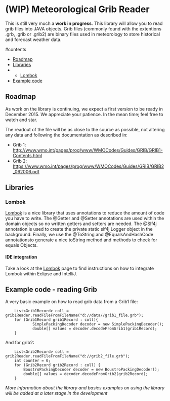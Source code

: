 # (WIP) Meteorological Grib Reader
This is still very much a **work in progress**. 
This library will allow you to read grib files into JAVA objects. Grib files (commonly found with the extentions .grb, .grib or .grib2) are binary files used in meteorology to store historical and forecast weather data.

#contents
- [Roadmap](#roadmap) 
- [Libraries](#libraries) 
- - [Lombok](#lombok)
- [Example code](#example-code) 


## Roadmap
As work on the library is continuing, we expect a first version to be ready in December 2015. We appreciate your patience. In the mean time; feel free to watch and star.



The readout of the file will be as close to the source as possible, not altering any data and following the documentation as described in:
* Grib 1: http://www.wmo.int/pages/prog/www/WMOCodes/Guides/GRIB/GRIB1-Contents.html
* Grib 2: https://www.wmo.int/pages/prog/www/WMOCodes/Guides/GRIB/GRIB2_062006.pdf
  
  

  
## Libraries

### Lombok
[Lombok](https://projectlombok.org/download.html) is a nice library that uses annotations to reduce the amount of code you have to write. The @Getter and @Setter annotations are used within the domain objects so no written getters and setters are needed. The @Slf4j annotation is used to create the private static slf4j Logger object in the background. Finally, we use the @ToString and @EqualsAndHashCode annotationsto generate a nice toString method and methods to check for equals Objects. 
#### IDE integration 
Take a look at the [Lombok](https://projectlombok.org/download.html) page to find instructions on how to integrate Lombok within Eclipse and IntelliJ.
   
   
## Example code - reading Grib
A very basic example on how to read grib data from a Grib1 file:

```
	List<Grib1Record> coll = grib1Reader.readFileFromFileName("d://data//grib1_file.grb");
	for (Grib1Record grib1Record : coll){
			SimplePackingDecoder decoder = new SimplePackingDecoder();
			double[] values = decoder.decodeFromGrib1(grib1Record);
	}
```

And for grib2:

```
	List<Grib2Record> coll = grib2Reader.readFileFromFileName("d://grib2_file.grb");  		
	int counter = 0;
	for (Grib2Record grib2Record : coll) {
		BoustroPackingDecoder decoder = new BoustroPackingDecoder();
		double[] values = decoder.decodeFromGrib2(grib2Record);
	}
```

*More information about the library and basics examples on using the library will be added at a later stage in the development*